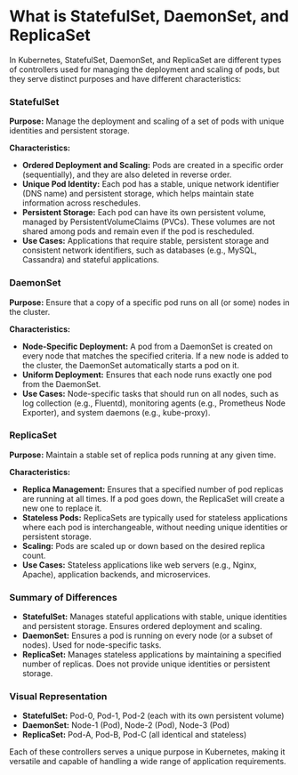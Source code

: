 # What is StatefulSet, DaemonSet, and ReplicaSet
In Kubernetes, StatefulSet, DaemonSet, and ReplicaSet are different types of controllers used for managing the deployment and scaling of pods, but they serve distinct purposes and have different characteristics:

### StatefulSet

**Purpose:** Manage the deployment and scaling of a set of pods with unique identities and persistent storage.

**Characteristics:**

- **Ordered Deployment and Scaling:** Pods are created in a specific order (sequentially), and they are also deleted in reverse order.
- **Unique Pod Identity:** Each pod has a stable, unique network identifier (DNS name) and persistent storage, which helps maintain state information across reschedules.
- **Persistent Storage:** Each pod can have its own persistent volume, managed by PersistentVolumeClaims (PVCs). These volumes are not shared among pods and remain even if the pod is rescheduled.
- **Use Cases:** Applications that require stable, persistent storage and consistent network identifiers, such as databases (e.g., MySQL, Cassandra) and stateful applications.

### DaemonSet

**Purpose:** Ensure that a copy of a specific pod runs on all (or some) nodes in the cluster.

**Characteristics:**

- **Node-Specific Deployment:** A pod from a DaemonSet is created on every node that matches the specified criteria. If a new node is added to the cluster, the DaemonSet automatically starts a pod on it.
- **Uniform Deployment:** Ensures that each node runs exactly one pod from the DaemonSet.
- **Use Cases:** Node-specific tasks that should run on all nodes, such as log collection (e.g., Fluentd), monitoring agents (e.g., Prometheus Node Exporter), and system daemons (e.g., kube-proxy).

### ReplicaSet

**Purpose:** Maintain a stable set of replica pods running at any given time.

**Characteristics:**

- **Replica Management:** Ensures that a specified number of pod replicas are running at all times. If a pod goes down, the ReplicaSet will create a new one to replace it.
- **Stateless Pods:** ReplicaSets are typically used for stateless applications where each pod is interchangeable, without needing unique identities or persistent storage.
- **Scaling:** Pods are scaled up or down based on the desired replica count.
- **Use Cases:** Stateless applications like web servers (e.g., Nginx, Apache), application backends, and microservices.

### Summary of Differences

- **StatefulSet:** Manages stateful applications with stable, unique identities and persistent storage. Ensures ordered deployment and scaling.
- **DaemonSet:** Ensures a pod is running on every node (or a subset of nodes). Used for node-specific tasks.
- **ReplicaSet:** Manages stateless applications by maintaining a specified number of replicas. Does not provide unique identities or persistent storage.

### Visual Representation

- **StatefulSet:** Pod-0, Pod-1, Pod-2 (each with its own persistent volume)
- **DaemonSet:** Node-1 (Pod), Node-2 (Pod), Node-3 (Pod)
- **ReplicaSet:** Pod-A, Pod-B, Pod-C (all identical and stateless)

Each of these controllers serves a unique purpose in Kubernetes, making it versatile and capable of handling a wide range of application requirements.
